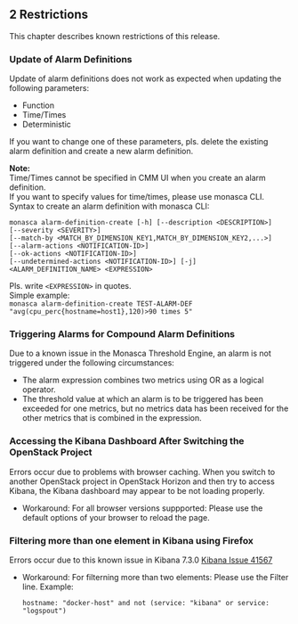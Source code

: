 ## 2 Restrictions

This chapter describes known restrictions of this release.

### Update of Alarm Definitions  

Update of alarm definitions does not work as expected when updating the following parameters:

- Function
- Time/Times
- Deterministic

If you want to change one of these parameters, pls. delete the existing alarm definition and create a new alarm definition.

**Note:**  
Time/Times cannot be specified in CMM UI when you create an alarm definition.  
If you want to specify values for time/times, please use monasca CLI.  
Syntax to create an alarm definition with monasca CLI:  
```
monasca alarm-definition-create [-h] [--description <DESCRIPTION>]  
[--severity <SEVERITY>]  
[--match-by <MATCH_BY_DIMENSION_KEY1,MATCH_BY_DIMENSION_KEY2,...>]  
[--alarm-actions <NOTIFICATION-ID>]  
[--ok-actions <NOTIFICATION-ID>]  
[--undetermined-actions <NOTIFICATION-ID>] [-j]  
<ALARM_DEFINITION_NAME> <EXPRESSION>  
```
Pls. write `<EXPRESSION>` in quotes.  
Simple example:  
`monasca alarm-definition-create TEST-ALARM-DEF "avg(cpu_perc{hostname=host1},120)>90 times 5"`


### Triggering Alarms for Compound Alarm Definitions

Due to a known issue in the Monasca Threshold Engine, an alarm is not triggered under the
following circumstances:

- The alarm expression combines two metrics using OR as a logical operator.
- The threshold value at which an alarm is to be triggered has been exceeded for one metrics,
  but no metrics data has been received for the other metrics that is combined in the expression.


### Accessing the Kibana Dashboard After Switching the OpenStack Project

Errors occur due to problems with browser caching. When you switch to another OpenStack
project in OpenStack Horizon and then try to access Kibana, the Kibana dashboard may appear to
be not loading properly.


* Workaround:
  For all browser versions suppported: Please use the default options of your browser to reload the page.


### Filtering more than one element in Kibana using Firefox

Errors occur due to this known issue in Kibana 7.3.0 [Kibana Issue 41567](https://github.com/elastic/kibana/issues/41567)

* Workaround:
  For filterning more than two elements: Please use the Filter line. Example:
  ```
  hostname: "docker-host" and not (service: "kibana" or service: "logspout")
  ```
  
